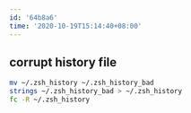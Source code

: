 ```yaml
---
id: '64b8a6'
time: '2020-10-19T15:14:40+08:00'
---
```


## corrupt history file 
```bash
mv ~/.zsh_history ~/.zsh_history_bad
strings ~/.zsh_history_bad > ~/.zsh_history
fc -R ~/.zsh_history
```